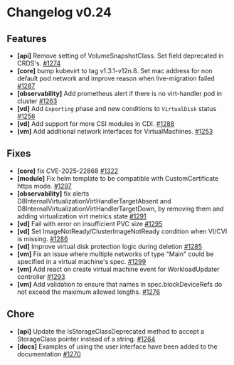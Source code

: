 # Changelog v0.24

## Features


 - **[api]** Remove setting of VolumeSnapshotClass. Set field deprecated in CRDS's. [#1274](https://github.com/deckhouse/virtualization/pull/1274)
 - **[core]** bump kubevirt to tag v1.3.1-v12n.8. Set mac address for non default pod network and improve reason when live-migration failed [#1287](https://github.com/deckhouse/virtualization/pull/1287)
 - **[observability]** Add prometheus alert if there is no virt-handler pod in cluster [#1263](https://github.com/deckhouse/virtualization/pull/1263)
 - **[vd]** Add `Exporting` phase and new conditions to `VirtualDisk` status [#1256](https://github.com/deckhouse/virtualization/pull/1256)
 - **[vd]** Add support for more CSI modules in CDI. [#1288](https://github.com/deckhouse/virtualization/pull/1288)
 - **[vm]** Add additional network interfaces for VirtualMachines. [#1253](https://github.com/deckhouse/virtualization/pull/1253)

## Fixes


 - **[core]** fix CVE-2025-22868 [#1322](https://github.com/deckhouse/virtualization/pull/1322)
 - **[module]** Fix helm template to be compatible with CustomCertificate https mode. [#1297](https://github.com/deckhouse/virtualization/pull/1297)
 - **[observability]** fix alerts D8InternalVirtualizationVirtHandlerTargetAbsent and D8InternalVirtualizationVirtHandlerTargetDown, by removing them and adding virtualization virt metrics state [#1291](https://github.com/deckhouse/virtualization/pull/1291)
 - **[vd]** Fail with error on insufficient PVC size [#1295](https://github.com/deckhouse/virtualization/pull/1295)
 - **[vd]** Set ImageNotReady/ClusterImageNotReady condition when VI/CVI is missing. [#1286](https://github.com/deckhouse/virtualization/pull/1286)
 - **[vd]** Improve virtual disk protection logic during deletion [#1285](https://github.com/deckhouse/virtualization/pull/1285)
 - **[vm]** Fix an issue where multiple networks of type "Main" could be specified in a virtual machine's spec. [#1299](https://github.com/deckhouse/virtualization/pull/1299)
 - **[vm]** Add react on create virtual machine event for WorkloadUpdater controller [#1293](https://github.com/deckhouse/virtualization/pull/1293)
 - **[vm]** Add validation to ensure that names in spec.blockDeviceRefs do not exceed the maximum allowed lengths. [#1276](https://github.com/deckhouse/virtualization/pull/1276)

## Chore


 - **[api]** Update the IsStorageClassDeprecated method to accept a StorageClass pointer instead of a string. [#1264](https://github.com/deckhouse/virtualization/pull/1264)
 - **[docs]** Examples of using the user interface have been added to the documentation [#1270](https://github.com/deckhouse/virtualization/pull/1270)

